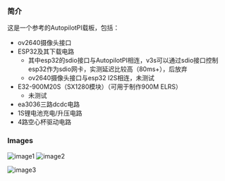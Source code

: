 ### 简介

这是一个参考的AutopilotPI载板，包括：
- ov2640摄像头接口
- ESP32及其下载电路
  - 其中esp32的sdio接口与AutopilotPI相连，v3s可以通过sdio接口控制esp32作为sdio网卡，实测延迟比较高（80ms+），后放弃
  - ov2640摄像头接口与esp32 I2S相连，未测试
- E32-900M20S（SX1280模块）（可用于制作900M ELRS）
  - 未测试
- ea3036三路dcdc电路
- 1S锂电池充电/升压电路
- 4路空心杯驱动电路
  
### Images

![image1](https://github.com/Ncerzzk/V3s_Quadrotor/blob/master/images/top.jpg?raw=true)
![image2](https://github.com/Ncerzzk/V3s_Quadrotor/blob/master/images/bottom.jpg?raw=true)

![image3](https://github.com/Ncerzzk/V3s_Quadrotor/blob/master/images/quadrotors.jpg?raw=true)